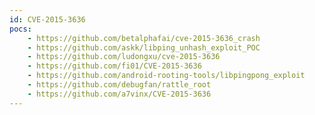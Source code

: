 ```yaml
---
id: CVE-2015-3636
pocs:
    - https://github.com/betalphafai/cve-2015-3636_crash
    - https://github.com/askk/libping_unhash_exploit_POC
    - https://github.com/ludongxu/cve-2015-3636
    - https://github.com/fi01/CVE-2015-3636
    - https://github.com/android-rooting-tools/libpingpong_exploit
    - https://github.com/debugfan/rattle_root
    - https://github.com/a7vinx/CVE-2015-3636
---
```

